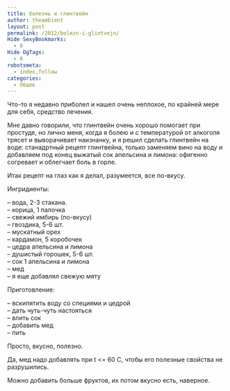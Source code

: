 ```yaml
---
title: болезнь и глинтвейн
author: theambient
layout: post
permalink: /2012/bolezn-i-glintvejn/
Hide SexyBookmarks:
  - 0
Hide OgTags:
  - 0
robotsmeta:
  - index,follow
categories:
  - Общее
---
```

Что-то я недавно приболел и нашел очень неплохое, по крайней мере для себя, средство лечения.

Мне давно говорили, что глинтвейн очень хорошо помогает при простуде, но лично меня, когда я болею и с температурой от алкоголя трясет и выворачивает наизнанку, и я решил сделать глинтвейн на воде: станадртный рецепт глинтвейна, только заменяем вино на воду и добавляем под конец выжатый сок апельсина и лимона: офигенно согревает и облегчает боль в горле.

Итак рецепт на глаз как я делал, разумеется, все по-вкусу.

Ингридиенты:

&#8211; вода, 2-3 стакана.  
&#8211; корица, 1 палочка  
&#8211; свежий имбирь (по-вкусу)  
&#8211; гвоздика, 5-6 шт.  
&#8211; мускатный орех  
&#8211; кардамон, 5 коробочек  
&#8211; цедра апельсина и лимона  
&#8211; душистый горошек, 5-6 шт.  
&#8211; сок 1 апельсина и лимона  
&#8211; мед  
&#8211; я еще добавлял свежую мяту

Приготовление:

&#8211; вскипятить воду со специями и цедрой  
&#8211; дать чуть-чуть настояться  
&#8211; влить сок  
&#8211; добавить мед  
&#8211; пить

Просто, вкусно, полезно.

Да, мед надо добавлять при t <= 60 С, чтобы его полезные свойства не разрушились.

Можно добавить больше фруктов, их потом вкусно есть, наверное.